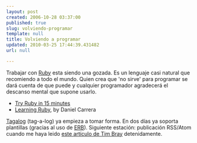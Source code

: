 ```yaml
---
layout: post
created: 2006-10-28 03:37:00
published: true
slug: volviendo-programar
template: null
title: Volviendo a programar
updated: 2010-03-25 17:44:39.431482
url: null

---
```


Trabajar con [Ruby](http://www.ruby-lang.org/en/) esta siendo una gozada. Es un lenguaje casi natural que recomiendo a todo el mundo. Quien crea que 'no sirve' para programar se dará cuenta de que puede y cualquier programador agradecerá el descanso mental que supone usarlo.

* [Try Ruby in 15 minutes](http://tryruby.hobix.com/)
* [Learning Ruby](http://www.math.umd.edu/~dcarrera/ruby/0.3/index.html), by Daniel Carrera

[Tagalog](http://es.wikipedia.org/wiki/Tagalog) (tag-a-log) ya empieza a tomar forma. En dos días ya soporta plantillas (gracias al uso de [ERB](http://ruby-doc.org/core/classes/ERB.html)). Siguiente estación: publicación RSS/Atom cuando me haya leido [este artículo de Tim Bray](http://www.tbray.org/ongoing/When/200x/2006/09/11/Making-Markup) detenidamente.
